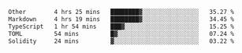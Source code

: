 <!--START_SECTION:waka-->

```txt
Other        4 hrs 25 mins   ████████▓░░░░░░░░░░░░░░░░   35.27 %
Markdown     4 hrs 19 mins   ████████▓░░░░░░░░░░░░░░░░   34.45 %
TypeScript   1 hr 54 mins    ███▓░░░░░░░░░░░░░░░░░░░░░   15.25 %
TOML         54 mins         █▓░░░░░░░░░░░░░░░░░░░░░░░   07.24 %
Solidity     24 mins         ▓░░░░░░░░░░░░░░░░░░░░░░░░   03.22 %
```

<!--END_SECTION:waka-->